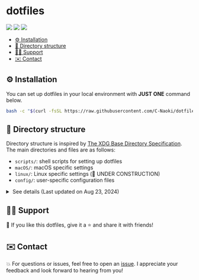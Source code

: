 # dotfiles
![](https://github.com/C-Naoki/dotfiles/workflows/Ubuntu/badge.svg)
![](https://github.com/C-Naoki/dotfiles/workflows/macOS/badge.svg)
![](https://github.com/C-Naoki/dotfiles/workflows/Lint/badge.svg)

- [⚙️ Installation](#️-installation)
- [🌳 Directory structure](#-directory-structure)
- [🙋‍♂️ Support](#️-support)
- [✉️ Contact](#️-contact)

## ⚙️ Installation
You can set up dotfiles in your local environment with **JUST ONE** command below.
```bash
bash -c "$(curl -fsSL https://raw.githubusercontent.com/C-Naoki/dotfiles/main/scripts/bootstrap.sh)"
```

## 🌳 Directory structure
Directory structure is inspired by [The XDG Base Directory Specification](https://specifications.freedesktop.org/basedir-spec/latest/index.html).
The main directories and files are as follows:
- `scripts/`: shell scripts for setting up dotfiles
- `macOS/`: macOS specific settings
- `linux/`: Linux specific settings (🚧 UNDER CONSTRUCTION)
- `config/`: user-specific configuration files

<details>
<summary>&thinsp;See details (Last updated on Aug 23, 2024)</summary>

```bash
.
├── .Brewfile
├── .Brewfile.lock.json
├── .editorconfig
├── .github
│   └── workflows
│       ├── lint.yml
│       ├── linux.yml
│       └── macOS.yml
├── .gitignore
├── .gitmodules
├── LICENSE
├── README.md
├── linux
│   └── zsh_alias
├── macOS
│   ├── backup
│   ├── cache
│   │   └─── .gitkeep
│   ├── config
│   │   ├── bash
│   │   │   ├── .bash_profile
│   │   │   └── .bashrc
│   │   ├── git
│   │   │   ├── .commit_template
│   │   │   ├── .gitconfig
│   │   │   └── .gitignore_global
│   │   ├── python
│   │   │   └── .pythonrc.py
│   │   ├── vscode
│   │   │   └── settings.json
│   │   ├── yarn
│   │   │   └── .yarnrc
│   │   └── zsh
│   │       ├── .zprofile
│   │       ├── .zshenv
│   │       └── .zshrc
│   └── local
│       ├── bin
│       │   └── pyclone
│       │       ├── .git
│       │       ├── LICENSE
│       │       ├── README.md
│       │       └── pyclone.sh
│       ├── share
│       └── state
│           ├── bash
│           │   ├── .gitkeep
│           │   └── history
│           ├── mysql
│           │   ├── .gitkeep
│           │   └── history
│           ├── python
│           │   ├── .gitkeep
│           │   └── history
│           └── zsh
│               ├── .gitkeep
│               └── history
└── scripts
    ├── backup.sh
    ├── bootstrap.sh
    ├── cleanup.sh
    ├── defaults.sh
    ├── display-finish.sh
    ├── install-brew.sh
    ├── set-history.sh
    ├── symlink.sh
    └── unlink.sh
```
</details>

## 🙋‍♂️ Support
💙 If you like this dotfiles, give it a ⭐ and share it with friends!

## ✉️ Contact
💥 For questions or issues, feel free to open an [issue](https://github.com/C-Naoki/dotfiles/issues). I appreciate your feedback and look forward to hearing from you!
